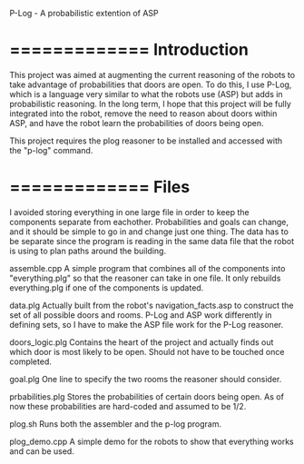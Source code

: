 P-Log - A probabilistic extention of ASP

=============
Introduction
=============

This project was aimed at augmenting the current reasoning of the robots to take advantage of
probabilities that doors are open.  To do this, I use P-Log, which is a language very similar to
what the robots use (ASP) but adds in probabilistic reasoning.  In the long term, I hope that this
project will be fully integrated into the robot, remove the need to reason about doors within ASP,
and have the robot learn the probabilities of doors being open.

This project requires the plog reasoner to be installed and accessed with the "p-log" command.


=============
Files
=============

I avoided storing everything in one large file in order to keep the components separate from
eachother.  Probabilities and goals can change, and it should be simple to go in and change just one
thing.  The data has to be separate since the program is reading in the same data file that the
robot is using to plan paths around the building.

assemble.cpp
  A simple program that combines all of the components into "everything.plg" so that the reasoner
  can take in one file.  It only rebuilds everything.plg if one of the components is updated.

data.plg
  Actually built from the robot's navigation_facts.asp to construct the set of all possible doors
  and rooms. P-Log and ASP work differently in defining sets, so I have to make the ASP file work
  for the P-Log reasoner.

doors_logic.plg
  Contains the heart of the project and actually finds out which door is most likely to be open.
  Should not have to be touched once completed.

goal.plg
  One line to specify the two rooms the reasoner should consider.

prbabilities.plg
  Stores the probabilities of certain doors being open.  As of now these probabilities are
  hard-coded and assumed to be 1/2.

plog.sh
  Runs both the assembler and the p-log program.

plog_demo.cpp
  A simple demo for the robots to show that everything works and can be used.
